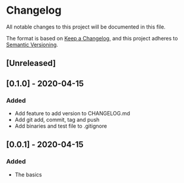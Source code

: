 # Changelog

All notable changes to this project will be documented in this file.

The format is based on [Keep a Changelog](https://keepachangelog.com/en/1.0.0/),
and this project adheres to [Semantic Versioning](https://semver.org/spec/v2.0.0.html).

## [Unreleased]

## [0.1.0] - 2020-04-15

### Added

- Add feature to add version to CHANGELOG.md
- Add git add, commit, tag and push
- Add binaries and test file to .gitignore

## [0.0.1] - 2020-04-15

### Added

- The basics
